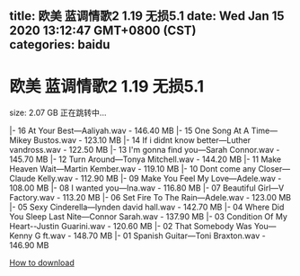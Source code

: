 
title: 欧美 蓝调情歌2 1.19 无损5.1
date: Wed Jan 15 2020 13:12:47 GMT+0800 (CST)    
categories: baidu
---

# 欧美 蓝调情歌2 1.19 无损5.1
size: 2.07 GB
 正在跳转中...
 
|- 16 At Your Best—Aaliyah.wav - 146.40 MB
|- 15 One Song At A Time—Mikey Bustos.wav - 123.10 MB
|- 14 If i didnt know better—Luther vandross.wav - 122.50 MB
|- 13 I'm gonna find you—Sarah Connor.wav - 145.70 MB
|- 12 Turn Around—Tonya Mitchell.wav - 144.20 MB
|- 11 Make Heaven Wait—Martin Kember.wav - 119.10 MB
|- 10 Dont come any Closer—Claude Kelly.wav - 112.90 MB
|- 09 Make You Feel My Love—Adele.wav - 108.00 MB
|- 08 I wanted you—Ina.wav - 116.80 MB
|- 07 Beautiful Girl—V Factory.wav - 113.20 MB
|- 06 Set Fire To The Rain—Adele.wav - 123.00 MB
|- 05 Sexy Cinderella—lynden david hall.wav - 142.70 MB
|- 04 Where Did You Sleep Last Nite—Connor Sarah.wav - 137.90 MB
|- 03 Condition Of My Heart--Justin Guarini.wav - 120.60 MB
|- 02 That Somebody Was You—Kenny G ft.wav - 148.70 MB
|- 01 Spanish Guitar—Toni Braxton.wav - 146.90 MB

[How to download](https://bpcam.bemobtrk.com/go/2ceec3aa-1ca2-46d6-b9ff-aaa5c184517c?jno=110)